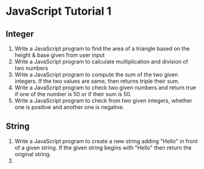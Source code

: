 # JavaScript Tutorial 1
## Integer
1. Write a JavaScript program to find the area of a triangle based on the height & base given from user input
2. Write a JavaScript program to calculate multiplication and division of two numbers
3. Write a JavaScript program to compute the sum of the two given integers. If the two values are same, then returns triple their sum.
4. Write a JavaScript program to check two given numbers and return true if one of the number is 50 or if their sum is 50.
5. Write a JavaScript program to check from two given integers, whether one is positive and another one is negative.

## String
1. Write a JavaScript program to create a new string adding "Hello" in front of a given string. If the given string begins with "Hello" then return the original string.
2. 